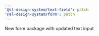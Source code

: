 ```yaml
---
'@sl-design-system/text-field': patch
'@sl-design-system/form': patch
---
```


New form package with updated text input
